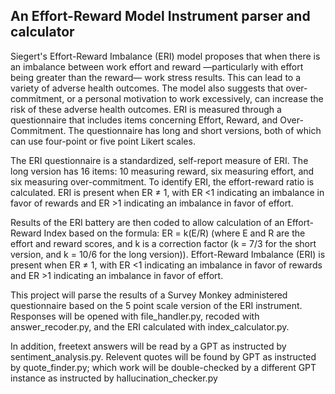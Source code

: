 ## An Effort-Reward Model Instrument parser and calculator

Siegert's Effort-Reward Imbalance (ERI) model proposes that when there is an 
imbalance between work effort and reward —particularly with effort being 
greater than the reward— work stress results. This can lead to a variety of 
adverse health outcomes. The model also suggests that over-commitment, or a 
personal motivation to work excessively, can increase the risk of these adverse 
health outcomes. ERI is measured through a questionnaire that includes items 
concerning Effort, Reward, and Over-Commitment. The questionnaire has long and 
short versions, both of which can use four-point or five point Likert scales.

The ERI questionnaire is a standardized, self-report measure of ERI. The long 
version has 16 items: 10 measuring reward, six measuring effort, and six 
measuring over-commitment. To identify ERI, the effort-reward ratio is 
calculated. ERI is present when ER ≠ 1, with ER <1 indicating an imbalance in 
favor of rewards and ER >1 indicating an imbalance in favor of effort.

Results of the ERI battery are then coded to allow calculation of an 
Effort-Reward Index based on the formula: ER = k(E/R) (where E and R are the 
effort and reward scores, and k is a correction factor (k = 7/3 for the short 
version, and k = 10/6 for the long version)). Effort-Reward Imbalance (ERI) 
is present when ER ≠ 1, with ER <1 indicating an imbalance in favor of rewards 
and ER >1 indicating an imbalance in favor of effort.

This project will parse the results of a Survey Monkey administered questionnaire
based on the 5 point scale version of the ERI instrument.
Responses will be opened with file_handler.py, recoded with 
answer_recoder.py, and the ERI calculated with index_calculator.py.

In addition, freetext answers will be read by a GPT as instructed by 
sentiment_analysis.py. Relevent quotes will be found by GPT as instructed by
quote_finder.py; which work will be double-checked by a different GPT instance
as instructed by hallucination_checker.py
